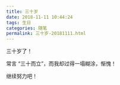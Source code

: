 ```yaml
---
title: 三十岁
date: 2018-11-11 10:44:24
tags: 生日
categories: 随笔
permalink: 三十岁-20181111.html
---
```


三十岁了！ 

常言 “三十而立”，而我却过得一塌糊涂，惭愧！ 

继续努力吧！ 